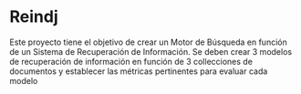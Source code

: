 # Reindj
Este proyecto tiene el objetivo de crear un Motor de Búsqueda en función de un Sistema de Recuperación de Información. 
Se deben crear 3 modelos de recuperación de información en función de 3 collecciones de documentos y establecer las métricas pertinentes para evaluar cada modelo

